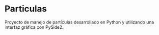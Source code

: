 # Particulas
Proyecto de manejo de partículas desarrollado en Python y utilizando una interfaz gráfica con PySide2.
